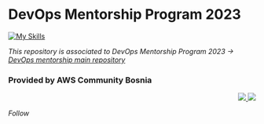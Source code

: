 # DevOps Mentorship Program 2023

[![My Skills](https://skillicons.dev/icons?i=aws,git,linux,docker,kubernetes)](https://skillicons.dev) 

*This repository is associated to DevOps Mentorship Program 2023 -> [DevOps mentorship main repository](https://github.com/allops-solutions/devops-aws-mentorship-program)*

### Provided by AWS Community Bosnia

<p align=right>
 
 <a href="https://twitter.com/awsbosnia" target="_blank">
 <img src="https://skillicons.dev/icons?i=twitter" /> </a>  
 
 <a href="https://www.linkedin.com/company/awsbosnia/?originalSubdomain=ba" target="_blank">
 <img src="https://skillicons.dev/icons?i=linkedin" /> </a>

*Follow*